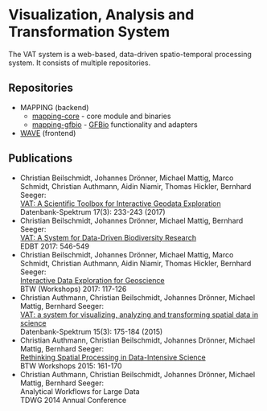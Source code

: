 # Visualization, Analysis and Transformation System
The VAT system is a web-based, data-driven spatio-temporal processing system. It consists of multiple repositories.

## Repositories
* MAPPING (backend)
  * [mapping-core](https://github.com/umr-dbs/mapping-core/) - core module and binaries
  * [mapping-gfbio](https://github.com/umr-dbs/mapping-gfbio/) - [GFBio](https://www.gfbio.org) functionality and adapters
* [WAVE](https://github.com/umr-dbs/WAVE/) (frontend)

## Publications
* Christian Beilschmidt, Johannes Drönner, Michael Mattig, Marco Schmidt, Christian Authmann, Aidin Niamir, Thomas Hickler, Bernhard Seeger:<br>
  [VAT: A Scientific Toolbox for Interactive Geodata Exploration](https://doi.org/10.1007/s13222-017-0266-5)<br>
  Datenbank-Spektrum 17(3): 233-243 (2017)
* Christian Beilschmidt, Johannes Drönner, Michael Mattig, Bernhard Seeger:<br>
  [VAT: A System for Data-Driven Biodiversity Research](https://doi.org/10.5441/002/edbt.2017.66)<br>
  EDBT 2017: 546-549
* Christian Beilschmidt, Johannes Drönner, Michael Mattig, Marco Schmidt, Christian Authmann, Aidin Niamir, Thomas Hickler, Bernhard Seeger:<br>
  [Interactive Data Exploration for Geoscience](https://doi.org/10.5441/002/edbt.2017.66)<br>
  BTW (Workshops) 2017: 117-126
* Christian Authmann, Christian Beilschmidt, Johannes Drönner, Michael Mattig, Bernhard Seeger:<br>
  [VAT: a system for visualizing, analyzing and transforming spatial data in science]()<br>
  Datenbank-Spektrum 15(3): 175-184 (2015)
* Christian Authmann, Christian Beilschmidt, Johannes Drönner, Michael Mattig, Bernhard Seeger:<br>
  [Rethinking Spatial Processing in Data-Intensive Science]()<br>
  BTW Workshops 2015: 161-170
* Christian Authmann, Christian Beilschmidt, Johannes Drönner, Michael Mattig, Bernhard Seeger:<br>
  Analytical Workflows for Large Data<br>
  TDWG 2014 Annual Conference
  
